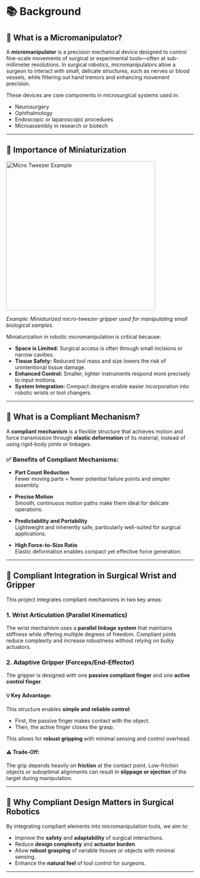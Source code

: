 # 📚 Background

## 🔬 What is a Micromanipulator?

A **micromanipulator** is a precision mechanical device designed to control fine-scale movements of surgical or experimental tools—often at sub-millimeter resolutions. In surgical robotics, micromanipulators allow a surgeon to interact with small, delicate structures, such as nerves or blood vessels, while filtering out hand tremors and enhancing movement precision.

These devices are core components in microsurgical systems used in:

- Neurosurgery  
- Ophthalmology  
- Endoscopic or laparoscopic procedures  
- Microassembly in research or biotech

---

## 🧲 Importance of Miniaturization

<img src="docs/images/micro_tweezer_example.jpg" alt="Micro Tweezer Example" width="400"/>

*Example: Miniaturized micro-tweezer gripper used for manipulating small biological samples.*

Miniaturization in robotic micromanipulation is critical because:

- **Space is Limited:** Surgical access is often through small incisions or narrow cavities.
- **Tissue Safety:** Reduced tool mass and size lowers the risk of unintentional tissue damage.
- **Enhanced Control:** Smaller, lighter instruments respond more precisely to input motions.
- **System Integration:** Compact designs enable easier incorporation into robotic wrists or tool changers.

---

## 🔄 What is a Compliant Mechanism?

A **compliant mechanism** is a flexible structure that achieves motion and force transmission through **elastic deformation** of its material, instead of using rigid-body joints or linkages.

### ✅ Benefits of Compliant Mechanisms:

- **Part Count Reduction**  
  Fewer moving parts = fewer potential failure points and simpler assembly.

- **Precise Motion**  
  Smooth, continuous motion paths make them ideal for delicate operations.

- **Predictability and Portability**  
  Lightweight and inherently safe; particularly well-suited for surgical applications.

- **High Force-to-Size Ratio**  
  Elastic deformation enables compact yet effective force generation.

---

## 🤖 Compliant Integration in Surgical Wrist and Gripper

This project integrates compliant mechanisms in two key areas:

### 1. **Wrist Articulation (Parallel Kinematics)**  
The wrist mechanism uses a **parallel linkage system** that maintains stiffness while offering multiple degrees of freedom. Compliant joints reduce complexity and increase robustness without relying on bulky actuators.

### 2. **Adaptive Gripper (Forceps/End-Effector)**  
The gripper is designed with one **passive compliant finger** and one **active control finger**.

#### 💡 Key Advantage:
This structure enables **simple and reliable control**:  
- First, the passive finger makes contact with the object.  
- Then, the active finger closes the grasp.  

This allows for **robust gripping** with minimal sensing and control overhead.

#### ⚠️ Trade-Off:
The grip depends heavily on **friction** at the contact point. Low-friction objects or suboptimal alignments can result in **slippage or ejection** of the target during manipulation.

---

## 🧩 Why Compliant Design Matters in Surgical Robotics

By integrating compliant elements into micromanipulation tools, we aim to:

- Improve the **safety** and **adaptability** of surgical interactions.
- Reduce **design complexity** and **actuator burden**.
- Allow **robust grasping** of variable tissues or objects with minimal sensing.
- Enhance the **natural feel** of tool control for surgeons.

---

